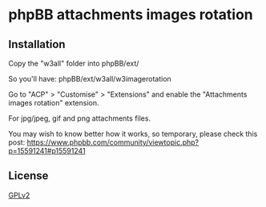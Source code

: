 # phpBB attachments images rotation

## Installation

Copy the "w3all" folder into phpBB/ext/

So you'll have: phpBB/ext/w3all/w3imagerotation

Go to "ACP" > "Customise" > "Extensions" and enable the "Attachments images rotation" extension.

For jpg/jpeg, gif and png attachments files.

You may wish to know better how it works, so temporary, please check this post:
https://www.phpbb.com/community/viewtopic.php?p=15591241#p15591241

## License

[GPLv2](license.txt)
